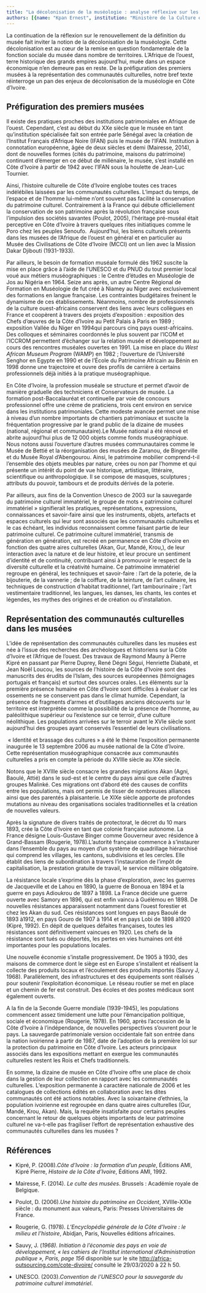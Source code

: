 ```yaml
---
title: "La décolonisation de la muséologie : analyse réflexive sur les musées et les communautés culturelles en Côte d’Ivoire"
authors: [{name: "Kpan Ernest", institution: "Ministère de la Culture et de la Francophonie – Abidjan, Côte d’Ivoire"}]
---
```


La continuation de la réflexion sur le renouvellement de la définition
du musée fait inviter la notion de la décolonisation de la muséologie.
Cette décolonisation est au cœur de la remise en question fondamentale
de la fonction sociale du musée dans nombre de territoires. L’Afrique de
l’ouest, terre historique des grands empires aujourd’hui, muée dans un
espace économique n’en demeure pas en reste. De la préfiguration des
premiers musées à la représentation des communautés culturelles, notre
bref texte réinterroge un pan des enjeux de décolonisation de la
muséologie en Côte d’Ivoire.

## Préfiguration des premiers musées

Il existe des pratiques proches des institutions patrimoniales en
Afrique de l’ouest. Cependant, c’est au début du XXe siècle que le
musée en tant qu’institution spécialisée fait son entrée parle Sénégal
avec la création de l’Institut Français d’Afrique Noire (IFAN) puis le
musée de l’IFAN. Institution à connotation européenne, âgée de deux
siècles et demi (Mairesse, 2014), dont de nouvelles formes (cités du
patrimoine, maisons du patrimoine) continuent d’émerger en ce début de
millénaire, le musée, s’est installé en Côte d’Ivoire à partir de 1942
avec l’IFAN sous la houlette de Jean-Luc Tournier.

Ainsi, l’histoire culturelle de Côte d’Ivoire englobe toutes ces traces
indélébiles laissées par les communautés culturelles. L’impact du temps,
de l’espace et de l’homme lui-même n’ont souvent pas facilité la
conservation du patrimoine culturel. Contrairement à la France qui
débute officiellement la conservation de son patrimoine après la
révolution française sous l’impulsion des sociétés savantes (Poulot,
2005), l’héritage pré-muséal était perceptive en Côte d’Ivoire à travers
quelques rites initiatiques comme le Poro chez les peuples Senoufo. 
Aujourd’hui, les biens culturels présents dans les musées de l’Afrique
de l’ouest en général et en particulier au Musée des Civilisations de
Côte d’Ivoire (MCCI) ont un lien avec la Mission Dakar Djibouti
(1931-1933).

Par ailleurs, le besoin de formation muséale formulé dès 1962 suscite la
mise en place grâce à l’aide de l’UNESCO et du PNUD du tout premier
local voué aux métiers muséographiques : le Centre d’études en
Muséologie de Jos au Nigéria en 1964. Seize ans après, un autre Centre
Régional de Formation en Muséologie de fut créé à Niamey au Niger avec
exclusivement des formations en langue française. Les contraintes
budgétaires freinent le dynamisme de ces établissements. Néanmoins,
nombre de professionnels de la culture ouest-africains conservent des
liens avec leurs collègues en France et coopèrent à travers des projets
d’exposition : exposition des Chefs d’œuvres de la Côte d’Ivoire au
Petit Palais à Paris en 1989 ; exposition Vallée du Niger en 1994qui
parcours cinq pays ouest-africains. Des colloques et séminaires
coordonnés le plus souvent par l’ICOM et l’ICCROM permettent d’échanger
sur la relation musée et développement au cours des rencontres muséales
ouvertes en 1991. La mise en place du *West African Museum Program*
(WAMP) en 1982 ; l’ouverture de l’Université Senghor en Egypte en 1990
et de l’École du Patrimoine Africain au Bénin en 1998 donne une
trajectoire et ouvre des profils de carrière à certains professionnels
déjà initiés à la pratique muséographique.

En Côte d’Ivoire, la profession muséale se structure et permet d’avoir
de manière graduelle des techniciens et Conservateurs de musée. La
formation post-Baccalauréat et continuelle par voie de concours
professionnel offre une crème de praticiens, trois cent environ en
service dans les institutions patrimoniales. Cette modeste
avancée permet une mise à niveau d’un nombre importants de chantiers
patrimoniaux et suscite la fréquentation progressive par le grand public
de la dizaine de musées (national, régional et communautaire).Le Musée
national a été rénové et abrite aujourd’hui plus de 12 000 objets comme
fonds muséographique. Nous notons aussi l’ouverture d’autres musées
communautaires comme le Musée de Bettié et la réorganisation des musées
de Zaranou, de Bingerville et du Musée Royal d’Abengourou. Ainsi, le
patrimoine mobilier comprend-t-il l’ensemble des objets meubles par
nature, crées ou non par l’homme et qui présente un intérêt du point de
vue historique, artistique, littéraire, scientifique ou anthropologique.
Il se compose de masques, sculptures ; attributs du pouvoir, tambours et
de produits dérivés de la poterie.

Par ailleurs, aux fins de la Convention Unesco de 2003 sur la sauvegarde
du patrimoine culturel immatériel, le groupe de mots « patrimoine
culturel immatériel » signifierait les pratiques, représentations,
expressions, connaissances et savoir-faire ainsi que les instruments,
objets, artefacts et espaces culturels qui leur sont associés que les
communautés culturelles et le cas échéant, les individus reconnaissent
comme faisant partie de leur patrimoine culturel. Ce patrimoine culturel
immatériel, transmis de génération en génération, est recréé en
permanence en Côte d’Ivoire en fonction des quatre aires culturelles
(Akan, Gur, Mandé, Krou,), de leur interaction avec la nature et de leur
histoire, et leur procure un sentiment d’identité et de continuité,
contribuant ainsi à promouvoir le respect de la diversité culturelle et
la créativité humaine. Ce patrimoine immatériel regroupe en général, les
techniques et savoir-faire : l’art de la poterie, de la bijouterie, de
la vannerie ; de la coiffure, de la teinture, de l’art culinaire, les
techniques de construction d’habitat traditionnel, l’art tambourinaire ;
l’art vestimentaire traditionnel, les langues, les danses, les chants,
les contes et légendes, les mythes des origines et de création ou
d’installation.

## Représentation des communautés culturelles dans les musées

L’idée de représentation des communautés culturelles dans les musées est
née à l’issue des recherches des archéologues et historiens sur la Côte
d’Ivoire et l’Afrique de l’ouest. Des travaux de Raymond Mauny à Pierre
Kipré en passant par Pierre Duprey, René Dégni Ségui, Henriette Diabaté,
et Jean Noël Loucou, les sources de l’histoire de la Côte d’Ivoire sont
des manuscrits des érudits de l’Islam, des sources européennes
(témoignages portugais et français) et surtout des sources orales. Les
éléments sur la première présence humaine en Côte d’Ivoire sont
difficiles à évaluer car les ossements ne se conservent pas dans le
climat humide. Cependant, la présence de fragments d’armes et
d’outillages anciens découverts sur le territoire est interprétée comme
la possibilité de la présence de l’homme, au paléolithique supérieur ou
l’existence sur ce terroir, d’une culture néolithique. Les populations
arrivées sur le terroir avant le XVIe siècle sont aujourd’hui des
groupes ayant conservés l’essentiel de leurs civilisations.

 « Identité et brassage des cultures » a été le thème l’exposition
permanente inaugurée le 13 septembre 2006 au musée national de la Côte
d’Ivoire. Cette représentation muséographique consacrée aux communautés
culturelles a pris en compte la période du XVIIIe siècle au XXe siècle.

Notons que le XVIIIe siècle consacre les grandes migrations Akan (Agni,
Baoulé, Attié) dans le sud-est et le centre du pays ainsi que celle
d’autres groupes Malinké. Ces migrations ont d’abord été des causes de
conflits entre les populations, mais ont permis de tisser de nombreuses
alliances ainsi que des parentés à plaisanterie. Le XIXe siècle apporte
de profondes mutations au niveau des organisations sociales
traditionnelles et la création de nouvelles valeurs.

Après la signature de divers traités de protectorat, le décret du 10
mars 1893, crée la Côte d’Ivoire
en tant que colonie française autonome. La France désigne Louis-Gustave
Binger comme Gouverneur avec résidence à Grand-Bassam (Rougerie,
1978).L’autorité française commence à s’instaurer dans l’ensemble du
pays au moyen d’un système de quadrillage hiérarchisé qui comprend les
villages, les cantons, subdivisions et les cercles. Elle établit des
liens de subordination à travers l’instauration de l’impôt de
capitalisation, la prestation gratuite de travail, le service militaire
obligatoire.

La résistance locale s’exprime dès la phase d’exploration, avec les
guerres de Jacqueville et de Lahou en 1890, la guerre de Bonoua en 1894
et la guerre en pays Adioukrou de 1897 à 1898. La France décide une
guerre ouverte avec Samory en 1896, qui est enfin vaincu à Guélémou en 1898. 
De nouvelles résistances apparaissent notamment dans l’ouest
forestier et chez les Akan du sud. Ces résistances sont longues en pays
Baoulé de 1893 à1912, en pays Gouro de 1907 à 1914 et en pays Lobi de
1898 à1920 (Kipré, 1992). En dépit de quelques défaites françaises,
toutes les résistances sont définitivement vaincues en 1920. Les chefs
de la résistance sont tués ou déportés, les pertes en vies humaines ont
été importantes pour les populations locales.

Une nouvelle économie s’installe progressivement. De 1905 à 1930, des
maisons de commerce dont le siège est en Europe s’installent et
réalisent la collecte des produits locaux et l’écoulement des produits
importés (Sauvy J, 1968). Parallèlement, des infrastructures et des
équipements sont réalisés pour soutenir l’exploitation économique. Le
réseau routier se met en place et un chemin de fer est construit. Des
écoles et des postes médicaux sont également ouverts.

A la fin de la Seconde Guerre mondiale (1939-1945), les populations
commencent assez timidement une lutte pour l’émancipation politique,
sociale et économique (Rougerie, 1978). En 1960, après l’accession de la
Côte d’Ivoire à l’indépendance, de nouvelles perspectives s’ouvrent pour
le pays. La sauvegarde patrimoniale version occidentale fait son entrée
dans la nation ivoirienne à partir de 1987, date de l’adoption de la
première loi sur la protection du patrimoine en Côte d’Ivoire. Les
acteurs principaux associés dans les expositions mettant en exergue les
communautés culturelles restent les Rois et Chefs traditionnels.

En somme, la dizaine de musée en Côte d’Ivoire offre une place de choix
dans la gestion de leur collection en rapport avec les communautés
culturelles. L’exposition permanente à caractère nationale de 2006 et
les catalogues de collections édités en collaboration avec les dites
communautés ont été actions notables. Avec la soixantaine
d’ethnies, la population
ivoirienne est regroupée en dans quatre aires culturelles (Gur, Mandé,
Krou, Akan). Mais, la requête insatisfaite pour certains peuples
concernant le retour de quelques objets importants de leur patrimoine
culturel ne va-t-elle pas fragiliser l’effort de représentation
exhaustive des communautés culturelles dans les musées ?

## Références

- Kipré, P. (2008).*Côte d’Ivoire : la formation d’un peuple*,
  Éditions AMI, Kipré Pierre, *Histoire de la Côte d’Ivoire*, Éditions
  AMI, 1992.
- Mairesse, F. (2014). *Le culte des musées*. Brussels : Académie royale
  de Belgique.

- Poulot, D. (2006).*Une histoire du patrimoine en Occident*,
  XVIIIe-XXIe siècle : du monument aux valeurs, Paris: Presses
  Universitaires de France.

- Rougerie, G. (1978). *L’Encyclopédie générale de la Côte d’Ivoire :
  le milieu et l’histoire*, Abidjan, Paris, Nouvelles éditions
  africaines.

- Sauvy, J. (*1968). Initiation à l’économie des pays en voie de
  développement, « les cahiers de l’Institut international
  d’Administration publique », Paris, page 156* disponible sur le site
  http://africa-outsourcing.com/cote-divoire/ consulté le 29/03/2020 à
  22 h 50.

- UNESCO. (2003).*Convention de l’UNESCO pour la sauvegarde du
  patrimoine culturel immatériel*.